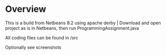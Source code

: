 # Overview
This is a build from Netbeans 8.2 using apache derby | Download and open project as is in Netbeans, then run ProgrammingAssignment.java

All coding files can be found in /src

Optionally see screenshots
